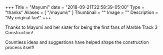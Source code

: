 +++
Title = "Mayumi"
date = "2018-09-21T22:58:39-05:00"
Type = "thanks"
Aliases = [
    "/mayumi/"
]
Thumbnail = ""
Image = ""
Description = "My original fan!"
+++

Thanks to Mayumi and her sister for being the first fans of Marble Track 3 Construction!

Countless ideas and suggestions have helped shape the construction process itself!